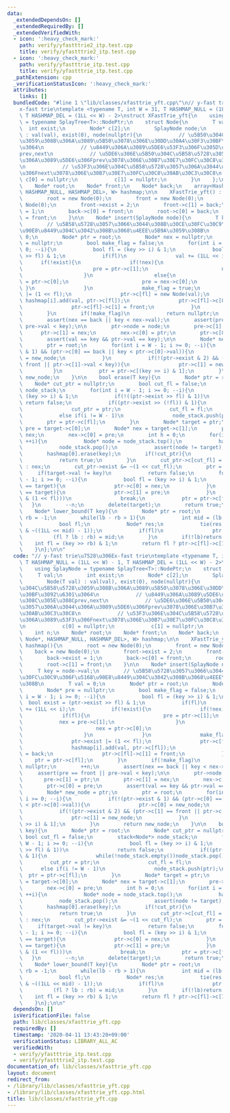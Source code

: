 ```yaml
---
data:
  _extendedDependsOn: []
  _extendedRequiredBy: []
  _extendedVerifiedWith:
  - icon: ':heavy_check_mark:'
    path: verify/yfastttrie2_itp.test.cpp
    title: verify/yfastttrie2_itp.test.cpp
  - icon: ':heavy_check_mark:'
    path: verify/yfastttrie_itp.test.cpp
    title: verify/yfastttrie_itp.test.cpp
  _pathExtension: cpp
  _verificationStatusIcon: ':heavy_check_mark:'
  attributes:
    links: []
  bundledCode: "#line 1 \"lib/classes/xfasttrie_yft.cpp\"\n// y-fast trie\u7528\u306E\
    x-fast trie\ntemplate <typename T, int W = 31, T HASHMAP_NULL = (1LL << W) - 1,\
    \ T HASHMAP_DEL = (1LL << W) - 2>\nstruct XFastTrie_yft{\n    using SplayNode\
    \ = typename SplayTree<T>::NodePtr;\n    struct Node{\n        T val;\n      \
    \  int exist;\n        Node* c[2];\n        SplayNode node;\n        Node(T val)\
    \ : val(val), exist(0), node(nullptr){\n            // \u5B50\u304C\u5B58\u5728\
    \u3059\u308B\u306A\u3089\u5B50\u3078\u306E\u30DD\u30A4\u30F3\u30BF\u3092\u6301\
    \u3064\n            // \u8449\u306A\u3089\u5DE6\u53F3\u306F\u305D\u308C\u305E\u308C\
    prev,next\n            // \u5DE6\u306E\u5B50\u304C\u5B58\u5728\u3057\u306A\u3044\
    \u306A\u3089\u5DE6\u306Fprev\u3078\u306E\u30B7\u30E7\u30FC\u30C8\u30AB\u30C3\u30C8\
    \n            // \u53F3\u306E\u304C\u5B58\u5728\u3057\u306A\u3044\u306A\u3089\u53F3\
    \u306Fnext\u3078\u306E\u30B7\u30E7\u30FC\u30C8\u30AB\u30C3\u30C8\n           \
    \ c[0] = nullptr;\n            c[1] = nullptr;\n        }\n    };\n    int n;\n\
    \    Node* root;\n    Node* front;\n    Node* back;\n    array<HashMap<T, Node*,\
    \ HASHMAP_NULL, HASHMAP_DEL>, W> hashmap;\n\n    XFastTrie_yft() : n(0), hashmap(){\n\
    \        root = new Node(0);\n        front = new Node(0);\n        back = new\
    \ Node(0);\n        front->exist = 2;\n        front->c[1] = back;\n        back->exist\
    \ = 1;\n        back->c[0] = front;\n        root->c[0] = back;\n        root->c[1]\
    \ = front;\n    }\n\n    Node* insert(SplayNode node){\n        T key = node->val;\n\
    \        // \u5B58\u5728\u3057\u3066\u3044\u308B\u30CE\u30FC\u30C9\u306F\u5168\
    \u90E8\u8449\u304C\u3042\u308B\u3068\u4EEE\u5B9A\u3059\u308B\n        T val =\
    \ 0;\n        Node* ptr = root;\n        Node* nex = nullptr;\n        Node* pre\
    \ = nullptr;\n        bool make_flag = false;\n        for(int i = W - 1; i >=\
    \ 0; --i){\n            bool fl = (key >> i) & 1;\n            bool exist = (ptr->exist\
    \ >> fl) & 1;\n            if(fl)\n                val += (1LL << i);\n      \
    \      if(!exist){\n                if(!nex){\n                    if(fl){\n \
    \                       pre = ptr->c[1];\n                        nex = pre->c[1];\n\
    \                    }\n                    else{\n                        nex\
    \ = ptr->c[0];\n                        pre = nex->c[0];\n                   \
    \ }\n                }\n                make_flag = true;\n                ptr->exist\
    \ |= (1 << fl);\n                ptr->c[fl] = new Node(val);\n               \
    \ hashmap[i].add(val, ptr->c[fl]);\n                ptr->c[fl]->c[0] = back;\n\
    \                ptr->c[fl]->c[1] = front;\n            }\n            ptr = ptr->c[fl];\n\
    \        }\n        if(!make_flag)\n            return nullptr;\n        ++n;\n\
    \        assert(nex == back || key < nex->val);\n        assert(pre == front ||\
    \ pre->val < key);\n\n        ptr->node = node;\n        pre->c[1] = ptr;\n  \
    \      ptr->c[1] = nex;\n        nex->c[0] = ptr;\n        ptr->c[0] = pre;\n\
    \        assert(val == key && ptr->val == key);\n\n        Node* new_node = ptr;\n\
    \        ptr = root;\n        for(int i = W - 1; i >= 0; --i){\n            if(!(ptr->exist\
    \ & 1) && (ptr->c[0] == back || key < ptr->c[0]->val)){\n                ptr->c[0]\
    \ = new_node;\n            }\n            if(!(ptr->exist & 2) && (ptr->c[1] ==\
    \ front || ptr->c[1]->val < key)){\n                ptr->c[1] = new_node;\n  \
    \          }\n            ptr = ptr->c[(key >> i) & 1];\n        }\n        return\
    \ new_node;\n    }\n\n    bool erase(T key){\n        Node* ptr = root;\n    \
    \    Node* cut_ptr = nullptr;\n        bool cut_fl = false;\n        stack<Node*>\
    \ node_stack;\n        for(int i = W - 1; i >= 0; --i){\n            bool fl =\
    \ (key >> i) & 1;\n            if(!((ptr->exist >> fl) & 1))\n               \
    \ return false;\n            if((ptr->exist >> (!fl)) & 1){\n                while(!node_stack.empty())node_stack.pop();\n\
    \                cut_ptr = ptr;\n                cut_fl = fl;\n            }\n\
    \            else if(i != W - 1)\n                node_stack.push(ptr);\n    \
    \        ptr = ptr->c[fl];\n        }\n        Node* target = ptr;\n        Node*\
    \ pre = target->c[0];\n        Node* nex = target->c[1];\n        pre->c[1] =\
    \ nex;\n        nex->c[0] = pre;\n        int h = 0;\n        for(int i = 0; !node_stack.empty();\
    \ ++i){\n            Node* node = node_stack.top();\n            hashmap[i + 1].erase(node->val);\n\
    \            node_stack.pop();\n            assert(node != target);\n        }\n\
    \        hashmap[0].erase(key);\n        if(!cut_ptr){\n            *this = XFastTrie_yft();\n\
    \            return true;\n        }\n        cut_ptr->c[cut_fl] = cut_fl ? pre\
    \ : nex;\n        cut_ptr->exist &= ~(1 << cut_fl);\n        ptr = root;\n   \
    \     if(target->val != key)\n            return false;\n        for(int i = W\
    \ - 1; i >= 0; --i){\n            bool fl = (key >> i) & 1;\n            if(ptr->c[0]\
    \ == target){\n                ptr->c[0] = nex;\n            }\n            if(ptr->c[1]\
    \ == target){\n                ptr->c[1] = pre;\n            }\n            if(!(ptr->exist\
    \ & (1 << fl)))\n                break;\n            ptr = ptr->c[fl];\n     \
    \   }\n        --n;\n        delete(target);\n        return true;\n    }\n\n\
    \    Node* lower_bound(T key){\n        Node* ptr = root;\n        int lb = W,\
    \ rb = -1;\n        while(lb - rb > 1){\n            int mid = (lb + rb) >> 1;\n\
    \            bool fl;\n            Node* res;\n            tie(res, fl) = hashmap[mid].find(key\
    \ & ~((1LL << mid) - 1));\n            if(fl)\n                ptr = res;\n  \
    \          (fl ? lb : rb) = mid;\n        }\n        if(!lb)return ptr;\n    \
    \    int fl = (key >> rb) & 1;\n        return fl ? ptr->c[fl]->c[1] : ptr->c[fl];\n\
    \    }\n};\n\n"
  code: "// y-fast trie\u7528\u306Ex-fast trie\ntemplate <typename T, int W = 31,\
    \ T HASHMAP_NULL = (1LL << W) - 1, T HASHMAP_DEL = (1LL << W) - 2>\nstruct XFastTrie_yft{\n\
    \    using SplayNode = typename SplayTree<T>::NodePtr;\n    struct Node{\n   \
    \     T val;\n        int exist;\n        Node* c[2];\n        SplayNode node;\n\
    \        Node(T val) : val(val), exist(0), node(nullptr){\n            // \u5B50\
    \u304C\u5B58\u5728\u3059\u308B\u306A\u3089\u5B50\u3078\u306E\u30DD\u30A4\u30F3\
    \u30BF\u3092\u6301\u3064\n            // \u8449\u306A\u3089\u5DE6\u53F3\u306F\u305D\
    \u308C\u305E\u308Cprev,next\n            // \u5DE6\u306E\u5B50\u304C\u5B58\u5728\
    \u3057\u306A\u3044\u306A\u3089\u5DE6\u306Fprev\u3078\u306E\u30B7\u30E7\u30FC\u30C8\
    \u30AB\u30C3\u30C8\n            // \u53F3\u306E\u304C\u5B58\u5728\u3057\u306A\u3044\
    \u306A\u3089\u53F3\u306Fnext\u3078\u306E\u30B7\u30E7\u30FC\u30C8\u30AB\u30C3\u30C8\
    \n            c[0] = nullptr;\n            c[1] = nullptr;\n        }\n    };\n\
    \    int n;\n    Node* root;\n    Node* front;\n    Node* back;\n    array<HashMap<T,\
    \ Node*, HASHMAP_NULL, HASHMAP_DEL>, W> hashmap;\n\n    XFastTrie_yft() : n(0),\
    \ hashmap(){\n        root = new Node(0);\n        front = new Node(0);\n    \
    \    back = new Node(0);\n        front->exist = 2;\n        front->c[1] = back;\n\
    \        back->exist = 1;\n        back->c[0] = front;\n        root->c[0] = back;\n\
    \        root->c[1] = front;\n    }\n\n    Node* insert(SplayNode node){\n   \
    \     T key = node->val;\n        // \u5B58\u5728\u3057\u3066\u3044\u308B\u30CE\
    \u30FC\u30C9\u306F\u5168\u90E8\u8449\u304C\u3042\u308B\u3068\u4EEE\u5B9A\u3059\
    \u308B\n        T val = 0;\n        Node* ptr = root;\n        Node* nex = nullptr;\n\
    \        Node* pre = nullptr;\n        bool make_flag = false;\n        for(int\
    \ i = W - 1; i >= 0; --i){\n            bool fl = (key >> i) & 1;\n          \
    \  bool exist = (ptr->exist >> fl) & 1;\n            if(fl)\n                val\
    \ += (1LL << i);\n            if(!exist){\n                if(!nex){\n       \
    \             if(fl){\n                        pre = ptr->c[1];\n            \
    \            nex = pre->c[1];\n                    }\n                    else{\n\
    \                        nex = ptr->c[0];\n                        pre = nex->c[0];\n\
    \                    }\n                }\n                make_flag = true;\n\
    \                ptr->exist |= (1 << fl);\n                ptr->c[fl] = new Node(val);\n\
    \                hashmap[i].add(val, ptr->c[fl]);\n                ptr->c[fl]->c[0]\
    \ = back;\n                ptr->c[fl]->c[1] = front;\n            }\n        \
    \    ptr = ptr->c[fl];\n        }\n        if(!make_flag)\n            return\
    \ nullptr;\n        ++n;\n        assert(nex == back || key < nex->val);\n   \
    \     assert(pre == front || pre->val < key);\n\n        ptr->node = node;\n \
    \       pre->c[1] = ptr;\n        ptr->c[1] = nex;\n        nex->c[0] = ptr;\n\
    \        ptr->c[0] = pre;\n        assert(val == key && ptr->val == key);\n\n\
    \        Node* new_node = ptr;\n        ptr = root;\n        for(int i = W - 1;\
    \ i >= 0; --i){\n            if(!(ptr->exist & 1) && (ptr->c[0] == back || key\
    \ < ptr->c[0]->val)){\n                ptr->c[0] = new_node;\n            }\n\
    \            if(!(ptr->exist & 2) && (ptr->c[1] == front || ptr->c[1]->val < key)){\n\
    \                ptr->c[1] = new_node;\n            }\n            ptr = ptr->c[(key\
    \ >> i) & 1];\n        }\n        return new_node;\n    }\n\n    bool erase(T\
    \ key){\n        Node* ptr = root;\n        Node* cut_ptr = nullptr;\n       \
    \ bool cut_fl = false;\n        stack<Node*> node_stack;\n        for(int i =\
    \ W - 1; i >= 0; --i){\n            bool fl = (key >> i) & 1;\n            if(!((ptr->exist\
    \ >> fl) & 1))\n                return false;\n            if((ptr->exist >> (!fl))\
    \ & 1){\n                while(!node_stack.empty())node_stack.pop();\n       \
    \         cut_ptr = ptr;\n                cut_fl = fl;\n            }\n      \
    \      else if(i != W - 1)\n                node_stack.push(ptr);\n          \
    \  ptr = ptr->c[fl];\n        }\n        Node* target = ptr;\n        Node* pre\
    \ = target->c[0];\n        Node* nex = target->c[1];\n        pre->c[1] = nex;\n\
    \        nex->c[0] = pre;\n        int h = 0;\n        for(int i = 0; !node_stack.empty();\
    \ ++i){\n            Node* node = node_stack.top();\n            hashmap[i + 1].erase(node->val);\n\
    \            node_stack.pop();\n            assert(node != target);\n        }\n\
    \        hashmap[0].erase(key);\n        if(!cut_ptr){\n            *this = XFastTrie_yft();\n\
    \            return true;\n        }\n        cut_ptr->c[cut_fl] = cut_fl ? pre\
    \ : nex;\n        cut_ptr->exist &= ~(1 << cut_fl);\n        ptr = root;\n   \
    \     if(target->val != key)\n            return false;\n        for(int i = W\
    \ - 1; i >= 0; --i){\n            bool fl = (key >> i) & 1;\n            if(ptr->c[0]\
    \ == target){\n                ptr->c[0] = nex;\n            }\n            if(ptr->c[1]\
    \ == target){\n                ptr->c[1] = pre;\n            }\n            if(!(ptr->exist\
    \ & (1 << fl)))\n                break;\n            ptr = ptr->c[fl];\n     \
    \   }\n        --n;\n        delete(target);\n        return true;\n    }\n\n\
    \    Node* lower_bound(T key){\n        Node* ptr = root;\n        int lb = W,\
    \ rb = -1;\n        while(lb - rb > 1){\n            int mid = (lb + rb) >> 1;\n\
    \            bool fl;\n            Node* res;\n            tie(res, fl) = hashmap[mid].find(key\
    \ & ~((1LL << mid) - 1));\n            if(fl)\n                ptr = res;\n  \
    \          (fl ? lb : rb) = mid;\n        }\n        if(!lb)return ptr;\n    \
    \    int fl = (key >> rb) & 1;\n        return fl ? ptr->c[fl]->c[1] : ptr->c[fl];\n\
    \    }\n};\n\n"
  dependsOn: []
  isVerificationFile: false
  path: lib/classes/xfasttrie_yft.cpp
  requiredBy: []
  timestamp: '2020-04-11 13:43:20+09:00'
  verificationStatus: LIBRARY_ALL_AC
  verifiedWith:
  - verify/yfastttrie_itp.test.cpp
  - verify/yfastttrie2_itp.test.cpp
documentation_of: lib/classes/xfasttrie_yft.cpp
layout: document
redirect_from:
- /library/lib/classes/xfasttrie_yft.cpp
- /library/lib/classes/xfasttrie_yft.cpp.html
title: lib/classes/xfasttrie_yft.cpp
---
```

